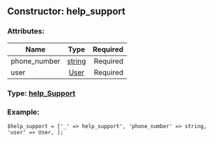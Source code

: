 ## Constructor: help\_support  

### Attributes:

| Name     |    Type       | Required |
|----------|:-------------:|---------:|
|phone\_number|[string](../types/string.md) | Required|
|user|[User](../types/User.md) | Required|


### Type: [help\_Support](../types/help\_Support.md)

### Example:


```
$help_support = ['_' => help_support', 'phone_number' => string, 'user' => User, ];
```